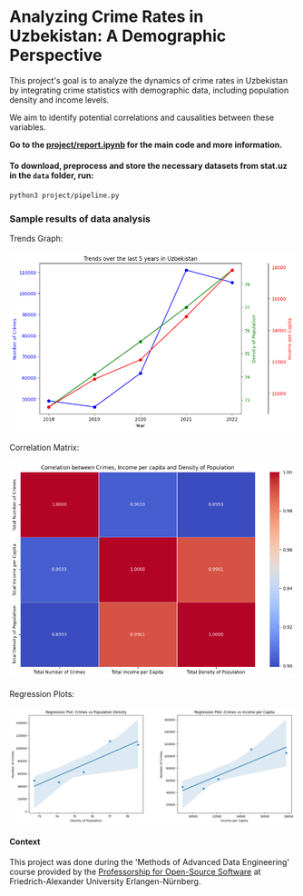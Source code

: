 # Analyzing Crime Rates in Uzbekistan: A Demographic Perspective

This project's goal is to analyze the dynamics of crime rates in Uzbekistan by integrating crime statistics with demographic data, including population density and income levels.

We aim to identify potential correlations and causalities between these variables.

**Go to the [project/report.ipynb](https://github.com/Ozodbek47/DataEngineering/blob/main/project/report.ipynb) for the main code and more information.**

#### To download, preprocess and store the necessary datasets from stat.uz in the `data` folder, run:

```bash
python3 project/pipeline.py
```

### Sample results of data analysis

Trends Graph:
<br><br>
<img src="examples/sample_trends.png" width="800"/>
<br><br>
Correlation Matrix: 
<br><br>
<img src="examples/sample_correlation.png" width="800"/>
<br><br>
Regression Plots:
<br><br>
<img src="examples/sample_regression.png" width="800" />

#### Context
This project was done during the 'Methods of Advanced Data Engineering' course provided by the [Professorship for Open-Source Software](https://oss.cs.fau.de) at Friedrich-Alexander University Erlangen-Nürnberg.